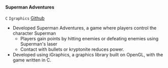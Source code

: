 #### **Superman Adventures**

`C` `Igraphics`
<i class="fab fa-github"></i> [Github](https://github.com/ehsanulkader/SupermanAdventures)
<br>

- Developed Superman Adventures, a game where players control the character Superman 
    - Players gain points by hitting enemies or defeating enemies using Superman's laser
    - Contact with bullets or kryptonite reduces power.
- Developed using iGraphics, a graphics library built on OpenGL, with the game written in C.
